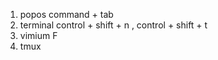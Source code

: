 1. popos command + tab 
2. terminal control + shift + n , control + shift + t
3. vimium  F 
4. tmux

